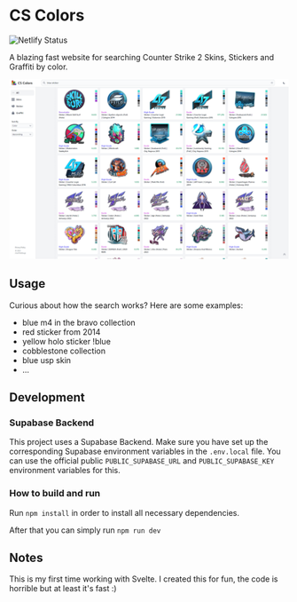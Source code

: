 # CS Colors

![Netlify Status](https://api.netlify.com/api/v1/badges/41c687c2-d42d-4a19-9dc4-5071334ffadd/deploy-status)

A blazing fast website for searching Counter Strike 2 Skins, Stickers and Graffiti by color.

![website.png](docs/images/website.png)

## Usage

Curious about how the search works? Here are some examples:
 * blue m4 in the bravo collection
 * red sticker from 2014
 * yellow holo sticker !blue
 * cobblestone collection
 * blue usp skin
 * ...

## Development

### Supabase Backend

This project uses a Supabase Backend. Make sure you have set up the corresponding Supabase environment variables in the `.env.local` file.
You can use the official public `PUBLIC_SUPABASE_URL` and `PUBLIC_SUPABASE_KEY` environment variables for this.
### How to build and run
Run `npm install` in order to install all necessary dependencies.

After that you can simply run `npm run dev`


## Notes

This is my first time working with Svelte. I created this for fun, the code is horrible but at least it's fast :)
